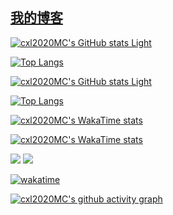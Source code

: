 ## [我的博客](https://www.cxl2020mc.top)

[![cxl2020MC's GitHub stats Light](https://github-readme-stats.vercel.app/api?username=cxl2020MC&show_icons=true&locale=cn)](https://github.com/anuraghazra/github-readme-stats#gh-light-mode-only)

[![Top Langs](https://github-readme-stats.vercel.app/api/top-langs/?username=cxl2020MC&locale=cn)](https://github.com/anuraghazra/github-readme-stats#gh-light-mode-only)

<!-- 暗色卡片 -->

[![cxl2020MC's GitHub stats Light](https://github-readme-stats.vercel.app/api?username=cxl2020MC&show_icons=true&locale=cn&theme=github_dark)](https://github.com/anuraghazra/github-readme-stats#gh-dark-mode-only)

[![Top Langs](https://github-readme-stats.vercel.app/api/top-langs/?username=cxl2020MC&locale=cn&theme=github_dark)](https://github.com/anuraghazra/github-readme-stats#gh-dark-mode-only)

[![cxl2020MC's WakaTime stats](https://github-readme-stats.vercel.app/api/wakatime?username=cxl2020MC&locale=cn&layout=compact)](https://github.com/anuraghazra/github-readme-stats#gh-light-mode-only)

[![cxl2020MC's WakaTime stats](https://github-readme-stats.vercel.app/api/wakatime?username=cxl2020MC&locale=cn&theme=github_dark&layout=compact)](https://github.com/anuraghazra/github-readme-stats#gh-dark-mode-only)


![](https://img.shields.io/badge/dynamic/json?color=yellow&label=star&query=stars&url=https%3A%2F%2Fapi.github-star-counter.workers.dev%2Fuser%2Fcxl2020MC)
![](https://img.shields.io/badge/dynamic/json?color=inactive&label=fork&query=forks&url=https%3A%2F%2Fapi.github-star-counter.workers.dev%2Fuser%2Fcxl2020MC)

[![wakatime](https://wakatime.com/badge/user/99db2084-4fce-4d41-a403-754522c5d455.svg)](https://wakatime.com/@99db2084-4fce-4d41-a403-754522c5d455)

<!-- ![visitors](https://visitor-badge.glitch.me/badge?page_id=cxl2020MC.cxl2020MC&left_color=green&right_color=red) -->

[![cxl2020MC's github activity graph](https://github-readme-activity-graph.vercel.app/graph?username=cxl2020MC)](https://github.com/ashutosh00710/github-readme-activity-graph)